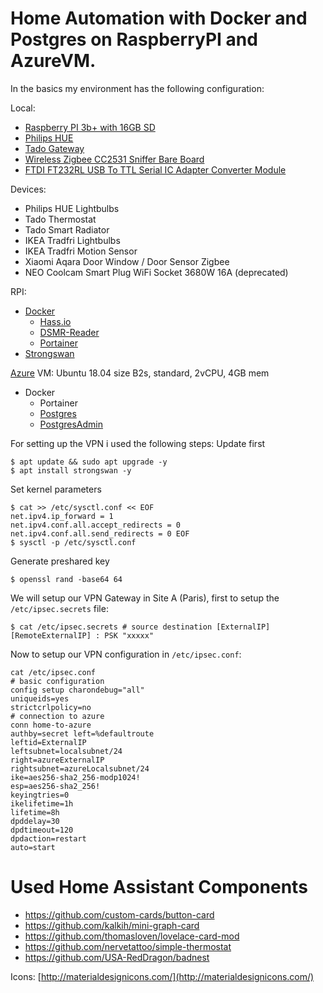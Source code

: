# Home Automation with Docker and Postgres on RaspberryPI and AzureVM.
In the basics my environment has the following configuration:

Local:
- [Raspberry PI 3b+ with 16GB SD](https://www.raspberrypi.org/products/raspberry-pi-3-model-b/)
- [Philips HUE](https://www2.meethue.com/)
- [Tado Gateway](https://www.tado.com/)
- [Wireless Zigbee CC2531 Sniffer Bare Board](https://nl.aliexpress.com/item/32950799594.html?spm=a2g0s.9042311.0.0.44264c4dMfEXKg)
- [FTDI FT232RL USB To TTL Serial IC Adapter Converter Module]((https://nl.aliexpress.com/item/32648158894.html?spm=a2g0s.9042311.0.0.27424c4dh5Tr07))

Devices: 
- Philips HUE Lightbulbs
- Tado Thermostat
- Tado Smart Radiator
- IKEA Tradfri Lightbulbs
- IKEA Tradfri Motion Sensor
- Xiaomi Aqara Door Window / Door Sensor Zigbee 
- NEO Coolcam Smart Plug WiFi Socket 3680W 16A (deprecated)

RPI:
- [Docker](https://www.docker.com)
  - [Hass.io](https://www.hass.io)
  - [DSMR-Reader](https://github.com/xirixiz/dsmr-reader-docker)
  - [Portainer](https://www.portainer.io/installation/)
-  [Strongswan](https://strongswan.org/)

[Azure](https://portal.azure.com) 
VM: Ubuntu 18.04 size B2s, standard, 2vCPU, 4GB mem
- Docker
  - Portainer
  - [Postgres](https://hub.docker.com/_/postgres)
  - [PostgresAdmin](https://hub.docker.com/r/dpage/pgadmin4/)

For setting up the VPN i used the following steps:
Update first
```
$ apt update && sudo apt upgrade -y 
$ apt install strongswan -y
```
Set kernel parameters
```
$ cat >> /etc/sysctl.conf << EOF 
net.ipv4.ip_forward = 1 
net.ipv4.conf.all.accept_redirects = 0 
net.ipv4.conf.all.send_redirects = 0 EOF 
$ sysctl -p /etc/sysctl.conf
```
Generate preshared key
```
$ openssl rand -base64 64
```

We will setup our VPN Gateway in Site A (Paris), first to setup the `/etc/ipsec.secrets` file:
```
$ cat /etc/ipsec.secrets # source destination [ExternalIP] [RemoteExternalIP] : PSK "xxxxx"
```
Now to setup our VPN configuration in `/etc/ipsec.conf`:
```
cat /etc/ipsec.conf 
# basic configuration 
config setup charondebug="all" 
uniqueids=yes 
strictcrlpolicy=no 
# connection to azure 
conn home-to-azure 
authby=secret left=%defaultroute 
leftid=ExternalIP
leftsubnet=localsubnet/24 
right=azureExternalIP
rightsubnet=azureLocalsubnet/24 
ike=aes256-sha2_256-modp1024! 
esp=aes256-sha2_256! 
keyingtries=0 
ikelifetime=1h 
lifetime=8h 
dpddelay=30 
dpdtimeout=120 
dpdaction=restart 
auto=start
```

# Used Home Assistant Components
- https://github.com/custom-cards/button-card
- https://github.com/kalkih/mini-graph-card
- https://github.com/thomasloven/lovelace-card-mod
- https://github.com/nervetattoo/simple-thermostat
- https://github.com/USA-RedDragon/badnest

Icons: [http://materialdesignicons.com/](http://materialdesignicons.com/)

